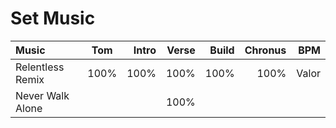 
# Set Music

Music | Tom | Intro | Verse | Build | Chronus |BPM
:--------- | :------: | -------:  |  -------: |  -------: |  -------: |  -------: |
Relentless Remix | 100% | 100%  | 100%  | 100%  | 100%  | Valor 
Never Walk Alone |      |       |  100%  |       |       |

